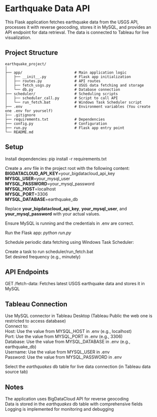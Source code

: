 # Earthquake Data API

This Flask application fetches earthquake data from the USGS API, processes it with reverse geocoding, stores it in MySQL, and provides an API endpoint for data retrieval. The data is connected to Tableau for live visualization.

## Project Structure
```
earthquake_project/
│
├── app/                        # Main application logic
│   ├── __init__.py             # Flask app initialization
│   ├── routes.py               # API routes
│   ├── fetch_usgs.py           # USGS data fetching and storage
│   └── db.py                   # Database connection
├── scheduler/                  # Scheduling scripts
│   ├── scheduler_call.py       # Script to call API
│   └── run_fetch.bat           # Windows Task Scheduler script
├── .env                        # Environment variables (You create one .env for yourself)
├── .gitignore                  
├── requirements.txt            # Dependencies
├── config.py                   # Configuration
├── run.py                      # Flask app entry point
└── README.md                   
```

## Setup

Install dependencies:
pip install -r requirements.txt

Create a .env file in the project root with the following content:  
**BIGDATACLOUD_API_KEY**=your_bigdatacloud_api_key  
**MYSQL_USER**=your_mysql_user  
**MYSQL_PASSWORD**=your_mysql_password  
**MYSQL_HOST**=localhost  
**MYSQL_PORT**=3306  
**MYSQL_DATABASE**=earthquake_db

Replace **your_bigdatacloud_api_key**, **your_mysql_user**, and **your_mysql_password** with your actual values.

Ensure MySQL is running and the credentials in .env are correct.

Run the Flask app:
*python run.py*

Schedule periodic data fetching using Windows Task Scheduler:

Create a task to run scheduler/run_fetch.bat  
Set desired frequency (e.g., minutely)

## API Endpoints

GET /fetch-data: Fetches latest USGS earthquake data and stores it in MySQL

## Tableau Connection

Use MySQL connector in Tableau Desktop (Tableau Public the web one is restricted to access database)  
Connect to:  
Host: Use the value from MYSQL_HOST in .env (e.g., localhost)  
Port: Use the value from MYSQL_PORT in .env (e.g., 3306)  
Database: Use the value from MYSQL_DATABASE in .env (e.g., earthquake_db)  
Username: Use the value from MYSQL_USER in .env  
Password: Use the value from MYSQL_PASSWORD in .env

Select the *earthquakes* db table for live data connection (in Tableau data source tab)

## Notes

The application uses BigDataCloud API for reverse geocoding  
Data is stored in the *earthquakes* db table with comprehensive fields  
Logging is implemented for monitoring and debugging  




